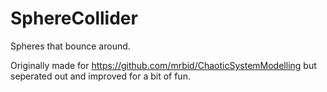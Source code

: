 # SphereCollider
Spheres that bounce around.

Originally made for https://github.com/mrbid/ChaoticSystemModelling but seperated out and improved for a bit of fun.
